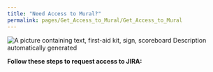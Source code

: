 ```yaml
---
title: "Need Access to Mural?"
permalink: pages/Get_Access_to_Mural/Get_Access_to_Mural
---
```




![A picture containing text, first-aid kit, sign, scoreboard Description
automatically generated](./media/image1.png)

**Follow these steps to request access to JIRA:**
